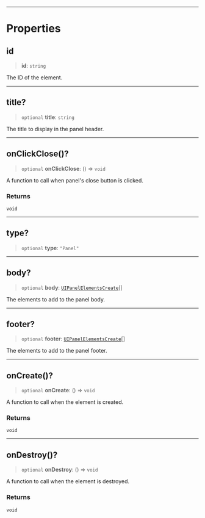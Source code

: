 ***

# Properties

## id

> **id**: `string`

The ID of the element.

***

## title?

> `optional` **title**: `string`

The title to display in the panel header.

***

## onClickClose()?

> `optional` **onClickClose**: () => `void`

A function to call when panel's close button is clicked.

### Returns

`void`

***

## type?

> `optional` **type**: `"Panel"`

***

## body?

> `optional` **body**: [`UIPanelElementsCreate`](UIPanelElementsCreate.md)\[]

The elements to add to the panel body.

***

## footer?

> `optional` **footer**: [`UIPanelElementsCreate`](UIPanelElementsCreate.md)\[]

The elements to add to the panel footer.

***

## onCreate()?

> `optional` **onCreate**: () => `void`

A function to call when the element is created.

### Returns

`void`

***

## onDestroy()?

> `optional` **onDestroy**: () => `void`

A function to call when the element is destroyed.

### Returns

`void`
